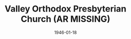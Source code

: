 ---
date: &id001 1946-01-18
end_date: null
location:
  address: Santee
  city: AR
  state: MISSING
minister:
- end: 1946-01-18
  name: Bruce Hunt
  start: 1944-01-01
  type: supply
- end: 1946-01-18
  name: Paul Lovik
  start: 1946-01-18
  type: supply
- end: 1959-01-01
  name: James Moore
  start: 1953-01-01
  type: supply
- end: 1949-01-01
  name: Delbert Schowalter
  start: 1946-01-18
  type: pastor
- end: 1950-01-01
  name: James Brown
  start: 1950-01-01
  type: pastor
- end: 1953-01-01
  name: Robert Sander
  start: 1951-01-01
  type: pastor
- end: 1963-01-01
  name: Gerald Latal
  start: 1959-01-01
  type: pastor
- end: 1971-01-01
  name: Bruce Coie
  start: 1964-01-01
  type: pastor
- end: 1975-01-01
  name: Bruce Brawdy
  start: 1971-01-01
  type: pastor
- end: 1978-01-01
  name: Robert Graham
  start: 1975-01-01
  type: pastor
- end: 1999-01-01
  name: Kenneth Meilahn
  start: 1979-01-01
  type: pastor
- end: 2003-01-01
  name: Michael Matossian
  start: 1999-01-01
  type: pastor
- end: 1999-01-01
  name: Michael Matossian
  start: 1998-01-01
  type: Associate Pastor
ministers:
- Bruce Hunt
- Paul Lovik
- James Moore
- Delbert Schowalter
- James Brown
- Robert Sander
- Gerald Latal
- Bruce Coie
- Bruce Brawdy
- Robert Graham
- Kenneth Meilahn
- Michael Matossian
- Michael Matossian
name: Valley Orthodox Presbyterian Church
names: null
origination_date: *id001
raw_data: "AR Santee\n\nValley Orthodox Presbyterian Church  (January 18, 1946\u2013\
  May 6, 2005)\nSupplies: Bruce Hunt, 1944\u201346\nPaul Lovik, 1946\nJames Moore,\
  \ 1953\u201359\nPastors: Delbert Schowalter, 1946\u201349\nJames Brown, 1950\nRobert\
  \ Sander, 1951\u201353\nGerald Latal, 1959\u201363\nBruce Coie, 1964\u201371\nBruce\
  \ Brawdy, 1971\u201375\nRobert Graham, 1975\u201378\nKenneth Meilahn, 1979\u2013\
  99\nMichael Matossian, 1999\u20132003\nAssoc. Pastor: Michael Matossian, 1998\u2013\
  99"
received_from: null
states:
- MISSING
status:
  active: false
  end_date: 2005-05-06
  reason: null
  received_from: null
  withdrawal_to: null
title: Valley Orthodox Presbyterian Church (AR MISSING)

---
